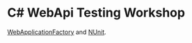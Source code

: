 # C# WebApi Testing Workshop

[WebApplicationFactory](https://learn.microsoft.com/en-us/aspnet/core/test/integration-tests?view=aspnetcore-8.0) and [NUnit](https://nunit.org/).

